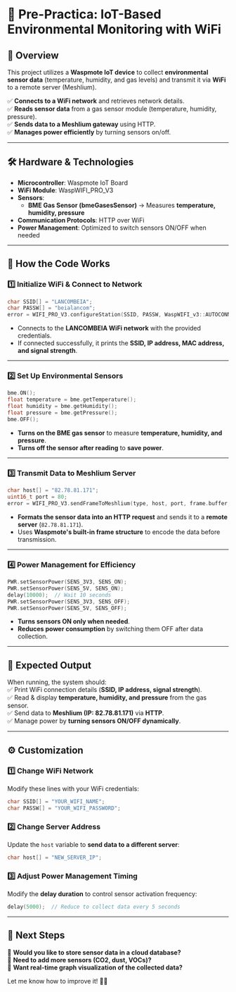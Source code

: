 # 🚀 Pre-Practica: IoT-Based Environmental Monitoring with WiFi  

## 📖 Overview  
This project utilizes a **Waspmote IoT device** to collect **environmental sensor data** (temperature, humidity, and gas levels) and transmit it via **WiFi** to a remote server (Meshlium).  

✅ **Connects to a WiFi network** and retrieves network details.  
✅ **Reads sensor data** from a gas sensor module (temperature, humidity, pressure).  
✅ **Sends data to a Meshlium gateway** using HTTP.  
✅ **Manages power efficiently** by turning sensors on/off.  

---

## 🛠 Hardware & Technologies  
- **Microcontroller**: Waspmote IoT Board  
- **WiFi Module**: WaspWIFI_PRO_V3  
- **Sensors**:  
  - **BME Gas Sensor (bmeGasesSensor)** → Measures **temperature, humidity, pressure**  
- **Communication Protocols**: HTTP over WiFi  
- **Power Management**: Optimized to switch sensors ON/OFF when needed  

---

## 📌 How the Code Works  

### **1️⃣ Initialize WiFi & Connect to Network**
```cpp
char SSID[] = "LANCOMBEIA";
char PASSW[] = "beialancom";
error = WIFI_PRO_V3.configureStation(SSID, PASSW, WaspWIFI_v3::AUTOCONNECT_ENABLED);
```
- Connects to the **LANCOMBEIA WiFi network** with the provided credentials.  
- If connected successfully, it prints the **SSID, IP address, MAC address, and signal strength**.  

---

### **2️⃣ Set Up Environmental Sensors**  
```cpp
bme.ON();
float temperature = bme.getTemperature();
float humidity = bme.getHumidity();
float pressure = bme.getPressure();
bme.OFF();
```
- **Turns on the BME gas sensor** to measure **temperature, humidity, and pressure**.  
- **Turns off the sensor after reading** to **save power**.  

---

### **3️⃣ Transmit Data to Meshlium Server**  
```cpp
char host[] = "82.78.81.171";
uint16_t port = 80;
error = WIFI_PRO_V3.sendFrameToMeshlium(type, host, port, frame.buffer, frame.length);
```
- **Formats the sensor data into an HTTP request** and sends it to a **remote server** (`82.78.81.171`).  
- Uses **Waspmote's built-in frame structure** to encode the data before transmission.  

---

### **4️⃣ Power Management for Efficiency**
```cpp
PWR.setSensorPower(SENS_3V3, SENS_ON);
PWR.setSensorPower(SENS_5V, SENS_ON);
delay(10000);  // Wait 10 seconds
PWR.setSensorPower(SENS_3V3, SENS_OFF);
PWR.setSensorPower(SENS_5V, SENS_OFF);
```
- **Turns sensors ON only when needed**.  
- **Reduces power consumption** by switching them OFF after data collection.  

---

## 📂 Expected Output  
When running, the system should:  
✅ Print WiFi connection details (**SSID, IP address, signal strength**).  
✅ Read & display **temperature, humidity, and pressure** from the gas sensor.  
✅ Send data to **Meshlium (IP: 82.78.81.171)** via **HTTP**.  
✅ Manage power by **turning sensors ON/OFF dynamically**.  

---

## ⚙️ Customization  
### **1️⃣ Change WiFi Network**  
Modify these lines with your WiFi credentials:  
```cpp
char SSID[] = "YOUR_WIFI_NAME";
char PASSW[] = "YOUR_WIFI_PASSWORD";
```

### **2️⃣ Change Server Address**  
Update the `host` variable to **send data to a different server**:  
```cpp
char host[] = "NEW_SERVER_IP";
```

### **3️⃣ Adjust Power Management Timing**  
Modify the **delay duration** to control sensor activation frequency:  
```cpp
delay(5000);  // Reduce to collect data every 5 seconds
```

---

## 🚀 Next Steps  
🔹 **Would you like to store sensor data in a cloud database?**  
🔹 **Need to add more sensors (CO2, dust, VOCs)?**  
🔹 **Want real-time graph visualization of the collected data?**  

Let me know how to improve it! 📡🔥  
